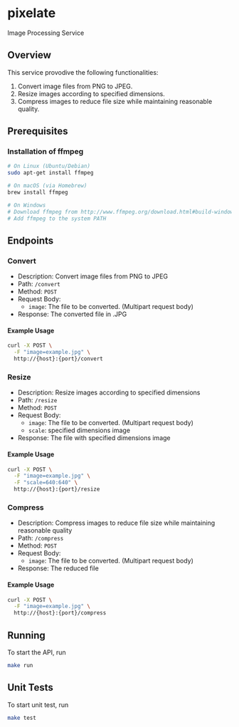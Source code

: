 # pixelate

Image Processing Service

## Overview

This service provodive the following functionalities:

1. Convert image files from PNG to JPEG.
2. Resize images according to specified dimensions.
3. Compress images to reduce file size while maintaining reasonable quality.

## Prerequisites

### Installation of ffmpeg

```bash
# On Linux (Ubuntu/Debian)
sudo apt-get install ffmpeg

# On macOS (via Homebrew)
brew install ffmpeg

# On Windows
# Download ffmpeg from http://www.ffmpeg.org/download.html#build-windows
# Add ffmpeg to the system PATH
```

## Endpoints

### Convert

- Description: Convert image files from PNG to JPEG
- Path: `/convert`
- Method: `POST`
- Request Body:
  - `image`: The file to be converted. (Multipart request body)
- Response: The converted file in .JPG

#### Example Usage

```bash
curl -X POST \
  -F "image=example.jpg" \
  http://{host}:{port}/convert
```

### Resize

- Description: Resize images according to specified dimensions
- Path: `/resize`
- Method: `POST`
- Request Body:
  - `image`: The file to be converted. (Multipart request body)
  - `scale`: specified dimensions image
- Response: The file with specified dimensions image

#### Example Usage

```bash
curl -X POST \
  -F "image=example.jpg" \
  -F "scale=640:640" \
  http://{host}:{port}/resize
```

### Compress

- Description: Compress images to reduce file size while maintaining reasonable quality
- Path: `/compress`
- Method: `POST`
- Request Body:
  - `image`: The file to be converted. (Multipart request body)
- Response: The reduced file

#### Example Usage

```bash
curl -X POST \
  -F "image=example.jpg" \
  http://{host}:{port}/compress
```

## Running

To start the API, run

```bash
make run
```

## Unit Tests

To start unit test, run

```bash
make test
```
